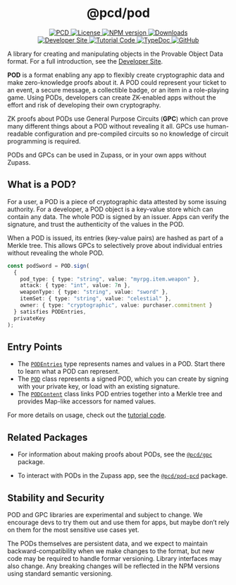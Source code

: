 <p align="center">
    <h1 align="center">
        @pcd/pod
    </h1>
</p>

<p align="center">
    <a href="https://github.com/proofcarryingdata">
        <img alt="PCD" src="https://img.shields.io/badge/project-PCD-blue.svg?style=flat-square">
    </a>
    <a href="https://github.com/proofcarryingdata/zupass/blob/main/packages/lib/pod/LICENSE">
        <img alt="License" src="https://img.shields.io/badge/license-GPL--3.0-green.svg?style=flat-square">
    </a>
    <a href="https://www.npmjs.com/package/@pcd/pod">
        <img alt="NPM version" src="https://img.shields.io/npm/v/@pcd/pod-pcd?style=flat-square" />
    </a>
    <a href="https://npmjs.org/package/@pcd/pod">
        <img alt="Downloads" src="https://img.shields.io/npm/dm/@pcd/pod.svg?style=flat-square" />
    </a>
<br>
    <a href="https://zupass.org/pod-developers">
        <img alt="Developer Site" src="https://img.shields.io/badge/Developer_Site-green.svg?style=flat-square">
    </a>
    <a href="https://github.com/proofcarryingdata/zupass/blob/main/examples/pod-gpc-example/src/podExample.ts#L57">
        <img alt="Tutorial Code" src="https://img.shields.io/badge/Tutorial_Code-blue.svg?style=flat-square">
    </a>
    <a href="https://docs.pcd.team/modules/_pcd_pod.html">
        <img alt="TypeDoc" src="https://img.shields.io/badge/TypeDoc-purple.svg?style=flat-square">
    </a>
    <a href="https://github.com/proofcarryingdata/zupass/tree/main/packages/lib/pod">
        <img alt="GitHub" src="https://img.shields.io/badge/GitHub-grey.svg?style=flat-square">
    </a>
</p>

A library for creating and manipulating objects in the Provable Object Data
format. For a full introduction, see the
[Developer Site](https://zupass.org/pod-developers).

**POD** is a format enabling any app to flexibly create cryptographic data and
make zero-knowledge proofs about it. A POD could represent your ticket to an
event, a secure message, a collectible badge, or an item in a role-playing game.
Using PODs, developers can create ZK-enabled apps without the effort and risk of
developing their own cryptography.

ZK proofs about PODs use General Purpose Circuits (**GPC**) which can prove many
different things about a POD without revealing it all. GPCs use human-readable
configuration and pre-compiled circuits so no knowledge of circuit programming
is required.

PODs and GPCs can be used in Zupass, or in your own apps without Zupass.

## What is a POD?

For a user, a POD is a piece of cryptographic data attested by some issuing
authority. For a developer, a POD object is a key-value store which can contain
any data. The whole POD is signed by an issuer. Apps can verify the signature,
and trust the authenticity of the values in the POD.

When a POD is issued, its entries (key-value pairs) are hashed as part of a
Merkle tree. This allows GPCs to selectively prove about individual entries
without revealing the whole POD.

```TypeScript
const podSword = POD.sign(
  {
    pod_type: { type: "string", value: "myrpg.item.weapon" },
    attack: { type: "int", value: 7n },
    weaponType: { type: "string", value: "sword" },
    itemSet: { type: "string", value: "celestial" },
    owner: { type: "cryptographic", value: purchaser.commitment }
  } satisfies PODEntries,
  privateKey
);
```

## Entry Points

- The [`PODEntries`](https://docs.pcd.team/types/_pcd_pod.PODEntries.html)
  type represents names and values in a POD. Start there to learn what
  a POD can represent.
- The [`POD`](https://docs.pcd.team/classes/_pcd_pod.POD.html) class represents
  a signed POD, which you can create by signing with your private key, or load
  with an existing signature.
- The [`PODContent`](https://docs.pcd.team/classes/_pcd_pod.PODContent.html)
  class links POD entries together into a Merkle tree and provides Map-like
  accessors for named values.

For more details on usage, check out the
[tutorial code](https://github.com/proofcarryingdata/zupass/blob/main/examples/pod-gpc-example/src/podExample.ts#L57).

## Related Packages

- For information about making proofs about PODs, see the
  [`@pcd/gpc`](https://github.com/proofcarryingdata/zupass/tree/main/packages/lib/gpc)
  package.

- To interact with PODs in the Zupass app, see the
  [`@pcd/pod-pcd`](https://github.com/proofcarryingdata/zupass/tree/main/packages/pcd/pod-pcd)
  package.

## Stability and Security

POD and GPC libraries are experimental and subject to change. We encourage devs
to try them out and use them for apps, but maybe don’t rely on them for the most
sensitive use cases yet.

The PODs themselves are persistent data, and we expect to maintain
backward-compatibility when we make changes to the format, but new code may be
required to handle formar versioning. Library interfaces may also change. Any
breaking changes will be reflected in the NPM versions using standard semantic
versioning.
